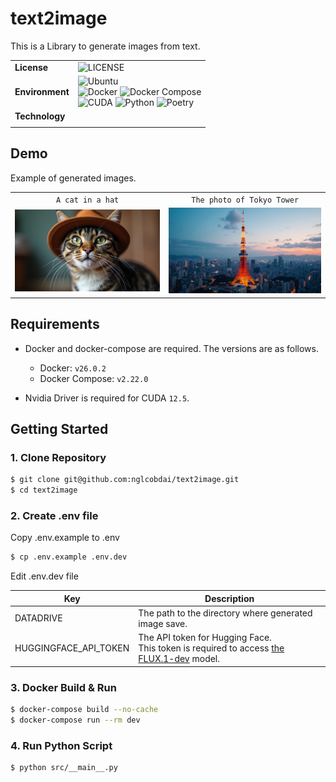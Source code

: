 # text2image

This is a Library to generate images from text.

|                 |                                                                                                                                                                                                                                                                                                                                                                                                                                                                                                                                                                      |
| --------------- | -------------------------------------------------------------------------------------------------------------------------------------------------------------------------------------------------------------------------------------------------------------------------------------------------------------------------------------------------------------------------------------------------------------------------------------------------------------------------------------------------------------------------------------------------------------------- |
| **License**     | ![LICENSE](https://img.shields.io/badge/license-MIT-blue.svg?style=flat)                                                                                                                                                                                                                                                                                                                                                                                                                                                                                             |
| **Environment** | ![Ubuntu](https://img.shields.io/badge/-Ubuntu_22.04_LTS-fad9c1.svg?logo=ubuntu&style=flat) <br> ![Docker](https://img.shields.io/badge/-Docker_v26.0.2-0055a4.svg?logo=docker&style=flat) ![Docker Compose](https://img.shields.io/badge/-Docker_Compose_v2.22.0-0055a4.svg?logo=docker&style=flat) <br>![CUDA](https://img.shields.io/badge/-CUDA_12.5-a4d17c.svg?logo=nvidia&style=flat) ![Python](https://img.shields.io/badge/-Python_3.10-F9DC3E.svg?logo=python&style=flat) ![Poetry](https://img.shields.io/badge/-Poetry-2c2d72.svg?logo=python&style=flat) |
| **Technology**  |                                                                                                                                                                                                                                                                                                                                                                                                                                                                                                                                                                      |
|                 |

## Demo

Example of generated images.

|                                          |                                          |
| :--------------------------------------: | :--------------------------------------: |
|             `A cat in a hat`             |        `The photo of Tokyo Tower`        |
| ![Generated Image](./sample/sample1.png) | ![Generated Image](./sample/sample2.png) |

## Requirements

- Docker and docker-compose are required. The versions are as follows.

  - Docker: `v26.0.2`
  - Docker Compose: `v2.22.0`

- Nvidia Driver is required for CUDA `12.5`.

## Getting Started

### 1. Clone Repository

```sh
$ git clone git@github.com:nglcobdai/text2image.git
$ cd text2image
```

### 2. Create .env file

Copy .env.example to .env

```sh
$ cp .env.example .env.dev
```

Edit .env.dev file

| Key                   | Description                                                                                                                                      |
| --------------------- | ------------------------------------------------------------------------------------------------------------------------------------------------ |
| DATADRIVE             | The path to the directory where generated image save.                                                                                            |
| HUGGINGFACE_API_TOKEN | The API token for Hugging Face.<br>This token is required to access [the FLUX.1-dev](https://huggingface.co/black-forest-labs/FLUX.1-dev) model. |

### 3. Docker Build & Run

```sh
$ docker-compose build --no-cache
$ docker-compose run --rm dev
```

### 4. Run Python Script

```sh
$ python src/__main__.py
```
